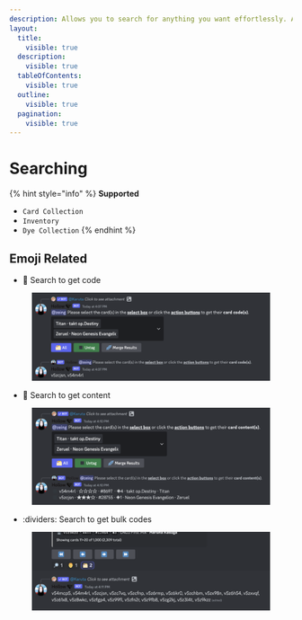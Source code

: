 ```yaml
---
description: Allows you to search for anything you want effortlessly. Also Mobile-friendly
layout:
  title:
    visible: true
  description:
    visible: true
  tableOfContents:
    visible: true
  outline:
    visible: true
  pagination:
    visible: true
---
```


# Searching

{% hint style="info" %}
**Supported**&#x20;

* `Card Collection`
* `Inventory`
* `Dye Collection`
{% endhint %}

## **Emoji Related**

* 🔎  Search to get code

<figure><img src="../.gitbook/assets/image (3) (1) (1) (1) (1).png" alt=""><figcaption></figcaption></figure>

* :man: Search to get content

<figure><img src="../.gitbook/assets/image (4) (1) (1) (1) (1).png" alt=""><figcaption></figcaption></figure>

* :dividers: Search to get bulk codes

<figure><img src="../.gitbook/assets/image (5) (1) (1) (1).png" alt=""><figcaption></figcaption></figure>

